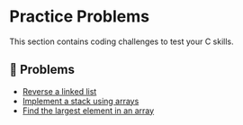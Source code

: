 # Practice Problems  

This section contains coding challenges to test your C skills.  

## 🚀 Problems  

- [Reverse a linked list](reverse_linked_list.c)
- [Implement a stack using arrays](stack_using_array.c)
- [Find the largest element in an array](largest_element_array.c)
